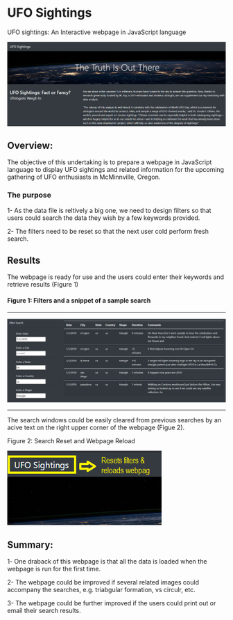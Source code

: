 # UFO Sightings
UFO sightings: An Interactive webpage in JavaScript language

![1-header.png](https://github.com/BHashemi2021/UFOs/blob/main/resources/1-header.png)

## Overview:
The objective of this undertaking is to prepare a webpage in JavaScript language to display UFO sightings and related information for the upcoming gathering of UFO enthusiasts in McMinnville, Oregon.


### The purpose 
  
  1- As the data file is reltively a big one, we need to design filters so that users could search the data they wish by a few keywords provided.
  
  2- The filters need to be reset so that the next user cold perform fresh search.

##  Results
The webpage is ready for use and the users could enter their keywords and retrieve results (Figure 1) 


  #### Figure 1: Filters and a snippet of a sample search 
  
  ------------------------
  
  ![2-filtered.png](https://github.com/BHashemi2021/UFOs/blob/main/resources/2-filtered.png)
  
  --------------------------
  
The search windows could be easily cleared from previous searches by an acive text on the right upper corner of the webpage (Figue 2).

Figure 2: Search Reset and Webpage Reload

![3-reset-reload-txt.png](https://github.com/BHashemi2021/UFOs/blob/main/resources/3-reset-reload-txt.png)

## Summary:

  1- One draback of this webpage is that all the data is loaded when the webpage is run for the first time.

  2- The webpage could be improved if several related images could accompany the searches, e.g. triabgular formation, vs circulr, etc.

  3- The webpage could be further improved if the users could print out or email their search results.



